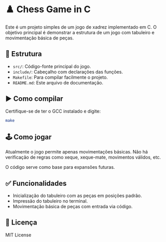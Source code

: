 # ♟️ Chess Game in C

Este é um projeto simples de um jogo de xadrez implementado em C. O objetivo principal é demonstrar a estrutura de um jogo com tabuleiro e movimentação básica de peças.

## 📁 Estrutura

- `src/`: Código-fonte principal do jogo.
- `include/`: Cabeçalho com declarações das funções.
- `Makefile`: Para compilar facilmente o projeto.
- `README.md`: Este arquivo de documentação.

## ▶️ Como compilar

Certifique-se de ter o GCC instalado e digite:

```bash
make
```

## 🕹️ Como jogar

Atualmente o jogo permite apenas movimentações básicas. Não há verificação de regras como xeque, xeque-mate, movimentos válidos, etc.

O código serve como base para expansões futuras.

## ✅ Funcionalidades

- Inicialização do tabuleiro com as peças em posições padrão.
- Impressão do tabuleiro no terminal.
- Movimentação básica de peças com entrada via código.

## 📄 Licença

MIT License
